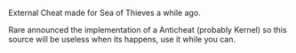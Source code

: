 External Cheat made for Sea of Thieves a while ago.

Rare announced the implementation of a Anticheat (probably Kernel) so this source will be useless when its happens, use it while you can.
